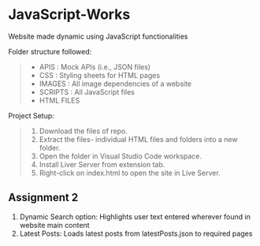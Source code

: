 # JavaScript-Works
Website made dynamic using JavaScript functionalities

Folder structure followed: 
> -  APIS : Mock APIs (i.e., JSON files)
> -  CSS : Styling sheets for HTML pages
> -  IMAGES : All image dependencies of a website
> -  SCRIPTS : All JavaScript files
> -  HTML FILES

Project Setup:
> 1. Download the files of repo.
> 2. Extract the files- individual HTML files and folders into a new folder.
> 3. Open the folder in Visual Studio Code workspace. 
> 4. Install Liver Server from extension tab.
> 5. Right-click on index.html to open the site in Live Server.

## Assignment 2

1. Dynamic Search option: Highlights user text entered wherever found in website main content
2. Latest Posts: Loads latest posts from latestPosts.json to required pages
